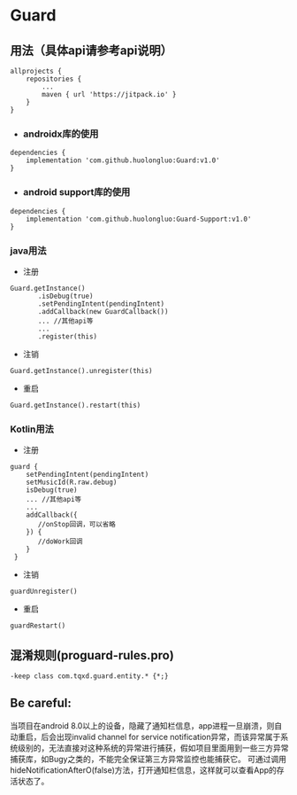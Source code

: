 # Guard

## 用法（具体api请参考api说明）
```
allprojects {
	repositories {
		...
		maven { url 'https://jitpack.io' }
	}
}
```

* ### androidx库的使用
```
dependencies {
    implementation 'com.github.huolongluo:Guard:v1.0'
}
```
* ### android support库的使用
```
dependencies {
    implementation 'com.github.huolongluo:Guard-Support:v1.0'
}
```

### java用法
* 注册
```
Guard.getInstance()
       .isDebug(true)
       .setPendingIntent(pendingIntent)
       .addCallback(new GuardCallback())
       ... //其他api等
       ...
       .register(this)
```
* 注销
```
Guard.getInstance().unregister(this)
```
* 重启
```
Guard.getInstance().restart(this)
```

### Kotlin用法
* 注册
```
guard {
    setPendingIntent(pendingIntent)
    setMusicId(R.raw.debug)
    isDebug(true)
    ... //其他api等
    ...
    addCallback({
       //onStop回调，可以省略
    }) { 
       //doWork回调
    }
 }
```
* 注销
```
guardUnregister()
```
* 重启
```
guardRestart()
```

## 混淆规则(proguard-rules.pro)
```
-keep class com.tqxd.guard.entity.* {*;} 
```
## Be careful:
当项目在android 8.0以上的设备，隐藏了通知栏信息，app进程一旦崩溃，则自动重启，后会出现invalid channel for service notification异常，而该异常属于系统级别的，无法直接对这种系统的异常进行捕获，假如项目里面用到一些三方异常捕获库，如Bugy之类的，不能完全保证第三方异常监控也能捕获它。 可通过调用hideNotificationAfterO(false)方法，打开通知栏信息，这样就可以查看App的存活状态了。
